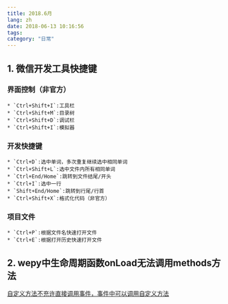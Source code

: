 ```yaml
---
title: 2018.6月
lang: zh
date: 2018-06-13 10:16:56
tags:
category: "日常"
---
```


## 1. 微信开发工具快捷键

### 界面控制（非官方）

    * `Ctrl+Shift+I`:工具栏
    * `Ctrl+Shift+M`:目录树
    * `Ctrl+Shift+D`:调试栏
    * `Ctrl+Shift+I`:模拟器

### 开发快捷键

    * `Ctrl+D`:选中单词，多次重复继续选中相同单词
    * `Ctrl+Shift+L`:选中文件内所有相同单词
    * `Ctrl+End/Home`:跳转到文件结尾/开头
    * `Ctrl+I`:选中一行
    * `Shift+End/Home`:跳转到行尾/行首
    * `Ctrl+Shift+X`:格式化代码（非官方）

### 项目文件

    * `Ctrl+P`:根据文件名快速打开文件
    * `Ctrl+E`:根据打开历史快速打开文件
    

## 2. wepy中生命周期函数onLoad无法调用methods方法

[自定义方法不充许直接调用事件，事件中可以调用自定义方法](https://github.com/Tencent/wepy/issues/180)